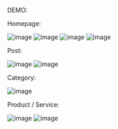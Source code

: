 DEMO:

Homepage:

![image](https://github.com/user-attachments/assets/f07144a5-736d-4d4c-bb15-fc21a7b2dccd)
![image](https://github.com/user-attachments/assets/aaa02b1b-ed32-4ebc-bb64-9191618700f5)
![image](https://github.com/user-attachments/assets/f61f4c1b-45be-4ec9-9eb7-1da574694b83)
![image](https://github.com/user-attachments/assets/2580996d-c824-4983-aa01-a1ad4e24e00f)

Post:

![image](https://github.com/user-attachments/assets/496a96de-bb26-4ee4-a2fa-9daad6dd4acb)
![image](https://github.com/user-attachments/assets/8be0d35b-07a9-4ec3-a662-2fc4c1b903e7)


Category:

![image](https://github.com/user-attachments/assets/7058cd05-be7d-4efe-93c3-cecd2862387f)

Product / Service:

![image](https://github.com/user-attachments/assets/2b9de0d3-6837-4092-a32c-c4da68d28de1)
![image](https://github.com/user-attachments/assets/7c3d0298-ecbb-4430-b697-e89df2155137)



